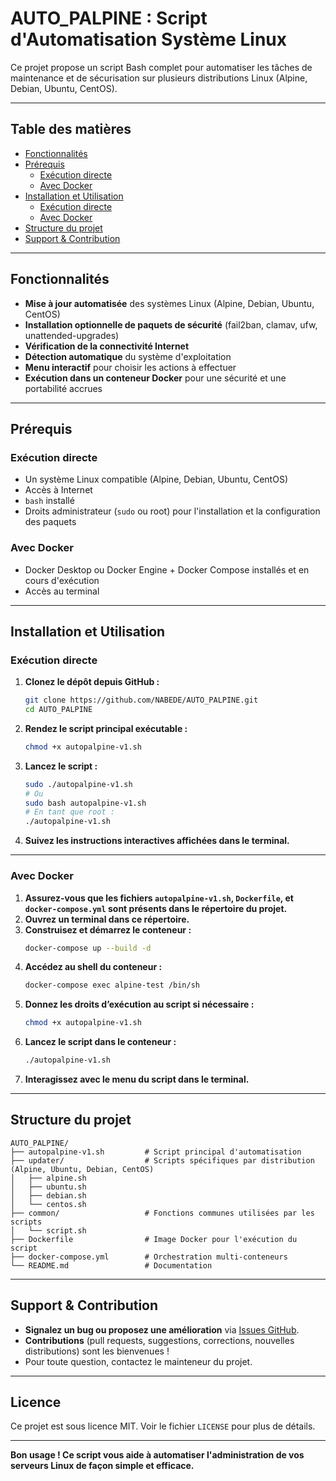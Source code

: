 # AUTO_PALPINE : Script d'Automatisation Système Linux

Ce projet propose un script Bash complet pour automatiser les tâches de maintenance et de sécurisation sur plusieurs distributions Linux (Alpine, Debian, Ubuntu, CentOS).

---

## Table des matières

- [Fonctionnalités](#fonctionnalités)
- [Prérequis](#prérequis)
  - [Exécution directe](#prérequis-exécution-directe)
  - [Avec Docker](#prérequis-docker)
- [Installation et Utilisation](#installation-et-utilisation)
  - [Exécution directe](#exécution-directe)
  - [Avec Docker](#avec-docker)
- [Structure du projet](#structure-du-projet)
- [Support & Contribution](#support--contribution)

---

## Fonctionnalités

- **Mise à jour automatisée** des systèmes Linux (Alpine, Debian, Ubuntu, CentOS)
- **Installation optionnelle de paquets de sécurité** (fail2ban, clamav, ufw, unattended-upgrades)
- **Vérification de la connectivité Internet**
- **Détection automatique** du système d'exploitation
- **Menu interactif** pour choisir les actions à effectuer
- **Exécution dans un conteneur Docker** pour une sécurité et une portabilité accrues

---

## Prérequis

### Exécution directe

- Un système Linux compatible (Alpine, Debian, Ubuntu, CentOS)
- Accès à Internet
- `bash` installé
- Droits administrateur (`sudo` ou root) pour l'installation et la configuration des paquets

### Avec Docker

- Docker Desktop ou Docker Engine + Docker Compose installés et en cours d'exécution
- Accès au terminal

---

## Installation et Utilisation

### Exécution directe

1. **Clonez le dépôt depuis GitHub :**
    ```bash
    git clone https://github.com/NABEDE/AUTO_PALPINE.git
    cd AUTO_PALPINE
    ```
2. **Rendez le script principal exécutable :**
    ```bash
    chmod +x autopalpine-v1.sh
    ```
3. **Lancez le script :**
    ```bash
    sudo ./autopalpine-v1.sh
    # Ou
    sudo bash autopalpine-v1.sh
    # En tant que root :
    ./autopalpine-v1.sh
    ```
4. **Suivez les instructions interactives affichées dans le terminal.**

---

### Avec Docker

1. **Assurez-vous que les fichiers `autopalpine-v1.sh`, `Dockerfile`, et `docker-compose.yml` sont présents dans le répertoire du projet.**
2. **Ouvrez un terminal dans ce répertoire.**
3. **Construisez et démarrez le conteneur :**
    ```bash
    docker-compose up --build -d
    ```
4. **Accédez au shell du conteneur :**
    ```bash
    docker-compose exec alpine-test /bin/sh
    ```
5. **Donnez les droits d’exécution au script si nécessaire :**
    ```bash
    chmod +x autopalpine-v1.sh
    ```
6. **Lancez le script dans le conteneur :**
    ```bash
    ./autopalpine-v1.sh
    ```
7. **Interagissez avec le menu du script dans le terminal.**

---

## Structure du projet

```
AUTO_PALPINE/
├── autopalpine-v1.sh         # Script principal d'automatisation
├── updater/                  # Scripts spécifiques par distribution (Alpine, Ubuntu, Debian, CentOS)
│   ├── alpine.sh
│   ├── ubuntu.sh
│   ├── debian.sh
│   └── centos.sh
├── common/                   # Fonctions communes utilisées par les scripts
│   └── script.sh
├── Dockerfile                # Image Docker pour l'exécution du script
├── docker-compose.yml        # Orchestration multi-conteneurs
└── README.md                 # Documentation
```

---

## Support & Contribution

- **Signalez un bug ou proposez une amélioration** via [Issues GitHub](https://github.com/NABEDE/AUTO_PALPINE/issues).
- **Contributions** (pull requests, suggestions, corrections, nouvelles distributions) sont les bienvenues !
- Pour toute question, contactez le mainteneur du projet.

---

## Licence

Ce projet est sous licence MIT. Voir le fichier `LICENSE` pour plus de détails.

---

**Bon usage ! Ce script vous aide à automatiser l'administration de vos serveurs Linux de façon simple et efficace.**